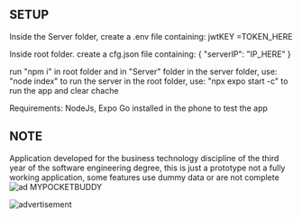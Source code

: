 ## SETUP
Inside the Server folder, create a .env file containing: jwtKEY =TOKEN_HERE

Inside root folder. create a cfg.json file containing:
{
    "serverIP": "IP_HERE"
}

run "npm i" in root folder and in "Server" folder
in the server folder, use: "node index" to run the server
in the root folder, use: "npx expo start -c" to run the app and clear chache

Requirements:
NodeJs,
Expo Go installed in the phone to test the app


## NOTE
Application developed for the business technology discipline of the third year of the software engineering degree, this is just a prototype not a fully working application, some features use dummy data or are not complete
![ad MYPOCKETBUDDY](https://github.com/vsousa14/TEM-healthCare/assets/35708844/ecf09599-5f82-4551-a23b-690e48f59634)



![advertisement](https://github.com/vsousa14/TEM-healthCare/assets/35708844/dcddd047-e63c-465a-b195-f05345e93e87)
